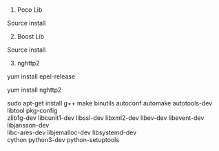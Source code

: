 #



1. Poco Lib

Source install

2. Boost Lib

Source install

3. nghttp2 

yum install epel-release

yum install nghttp2



sudo apt-get install g++ make binutils autoconf automake autotools-dev libtool pkg-config \
  zlib1g-dev libcunit1-dev libssl-dev libxml2-dev libev-dev libevent-dev libjansson-dev \
  libc-ares-dev libjemalloc-dev libsystemd-dev \
  cython python3-dev python-setuptools

